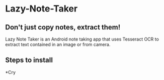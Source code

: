 # Lazy-Note-Taker
## Don't just copy notes, extract them!
Lazy Note Taker is an Android note taking app that uses Tesseract OCR to extract text contained in an image or from camera.

## Steps to install
*Cry
